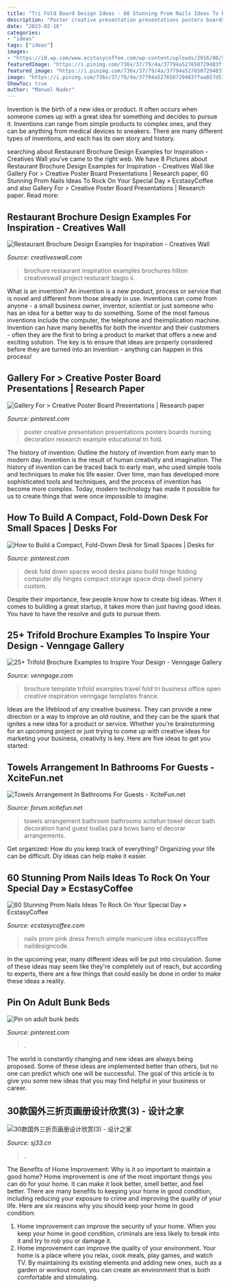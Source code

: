 ```yaml
---
title: "Tri Fold Board Design Ideas - 60 Stunning Prom Nails Ideas To Rock On Your Special Day » Ecstasycoffee"
description: "Poster creative presentation presentations posters boards nursing decoration research example educational tri fold"
date: "2023-02-16"
categories:
- "ideas"
tags: ["ideas"]
images:
- "https://i0.wp.com/www.ecstasycoffee.com/wp-content/uploads/2016/08/Simple-French-manicure-idea.jpg"
featuredImage: "https://i.pinimg.com/736x/37/79/4a/37794a527650729483ffaa857d5119b0.jpg"
featured_image: "https://i.pinimg.com/736x/37/79/4a/37794a527650729483ffaa857d5119b0.jpg"
image: "https://i.pinimg.com/736x/37/79/4a/37794a527650729483ffaa857d5119b0.jpg"
ShowToc: true
author: "Manuel Nader"
---
```



Invention is the birth of a new idea or product. It often occurs when someone comes up with a great idea for something and decides to pursue it. Inventions can range from simple products to complex ones, and they can be anything from medical devices to sneakers. There are many different types of inventions, and each has its own story and history.

	

		
searching about Restaurant Brochure Design Examples for Inspiration - Creatives Wall you've came to the right web. We have 8 Pictures about Restaurant Brochure Design Examples for Inspiration - Creatives Wall like Gallery For &gt; Creative Poster Board Presentations | Research paper, 60 Stunning Prom Nails Ideas To Rock On Your Special Day » EcstasyCoffee and also Gallery For &gt; Creative Poster Board Presentations | Research paper. Read more:
		
    
## Restaurant Brochure Design Examples For Inspiration - Creatives Wall

<img loading=lazy src="https://www.creativeswall.com/wp-content/uploads/2014/05/Resturant-Brochures-13.jpg" onerror="this.onerror=null;this.src='https://tse1.mm.bing.net/th?id=OIP.0OEY8DlJaRZg9xRYlNtkuwHaHn&amp;pid=15.1';" alt="Restaurant Brochure Design Examples for Inspiration - Creatives Wall">

_Source: creativeswall.com_

>brochure restaurant inspiration examples brochures hilton creativeswall project resturant biagio ii. 

	

What is an invention?
An invention is a new product, process or service that is novel and different from those already in use. Inventions can come from anyone - a small business owner, inventor, scientist or just someone who has an idea for a better way to do something. Some of the most famous inventions include the computer, the telephone and theimplication machine. 
Invention can have many benefits for both the inventor and their customers - often they are the first to bring a product to market that offers a new and exciting solution. The key is to ensure that ideas are properly considered before they are turned into an invention - anything can happen in this process!

    
## Gallery For &gt; Creative Poster Board Presentations | Research Paper

<img loading=lazy src="https://i.pinimg.com/736x/08/5c/a0/085ca011f501ec8afcecba67fefc09f7--board-decoration-creative-posters.jpg" onerror="this.onerror=null;this.src='https://tse4.mm.bing.net/th?id=OIP.KrO7WOF49Z0_jRO4KBcZewHaF7&amp;pid=15.1';" alt="Gallery For &gt; Creative Poster Board Presentations | Research paper">

_Source: pinterest.com_

>poster creative presentation presentations posters boards nursing decoration research example educational tri fold. 

	

The history of invention: Outline the history of invention from early man to modern day.
Invention is the result of human creativity and imagination. The history of invention can be traced back to early man, who used simple tools and techniques to make his life easier. Over time, man has developed more sophisticated tools and techniques, and the process of invention has become more complex. Today, modern technology has made it possible for us to create things that were once impossible to imagine.

    
## How To Build A Compact, Fold-Down Desk For Small Spaces | Desks For

<img loading=lazy src="https://i.pinimg.com/736x/93/07/3b/93073b099825236f94f68eb52bae909c--desks-for-small-spaces-work-spaces.jpg" onerror="this.onerror=null;this.src='https://tse3.mm.bing.net/th?id=OIP.WukoHpFJFvvxWlJyjko87wHaJ4&amp;pid=15.1';" alt="How to Build a Compact, Fold-Down Desk for Small Spaces | Desks for">

_Source: pinterest.com_

>desk fold down spaces wood desks piano build hinge folding computer diy hinges compact storage space drop dwell joinery custom. 

	

Despite their importance, few people know how to create big ideas. When it comes to building a great startup, it takes more than just having good ideas. You have to have the resolve and guts to pursue them.

    
## 25+ Trifold Brochure Examples To Inspire Your Design - Venngage Gallery

<img loading=lazy src="https://venngage-wordpress-gallery.s3.amazonaws.com/uploads/2018/08/Travel-France-Trifold-Brochure-Template-1.jpg" onerror="this.onerror=null;this.src='https://tse1.mm.bing.net/th?id=OIP.kcLE0w702KxbxnhAlVqoogHaHL&amp;pid=15.1';" alt="25+ Trifold Brochure Examples to Inspire Your Design - Venngage Gallery">

_Source: venngage.com_

>brochure template trifold examples travel fold tri business office open creative inspiration venngage templates france. 

	

Ideas are the lifeblood of any creative business. They can provide a new direction or a way to improve an old routine, and they can be the spark that ignites a new idea for a product or service. Whether you're brainstorming for an upcoming project or just trying to come up with creative ideas for marketing your business, creativity is key. Here are five ideas to get you started: 
    
## Towels Arrangement In Bathrooms For Guests - XciteFun.net

<img loading=lazy src="http://img.xcitefun.net/users/2015/01/371482,xcitefun-bathroom-towels-5.jpg" onerror="this.onerror=null;this.src='https://tse2.mm.bing.net/th?id=OIP.ZP6DbLo_PIoL3IySZ05q5AHaJ4&amp;pid=15.1';" alt="Towels Arrangement In Bathrooms For Guests - XciteFun.net">

_Source: forum.xcitefun.net_

>towels arrangement bathroom bathrooms xcitefun towel decor bath decoration hand guest toallas para bows bano el decorar arrangements. 

	

Get organized: How do you keep track of everything?
Organizing your life can be difficult. Diy ideas can help make it easier.

    
## 60 Stunning Prom Nails Ideas To Rock On Your Special Day » EcstasyCoffee

<img loading=lazy src="https://i0.wp.com/www.ecstasycoffee.com/wp-content/uploads/2016/08/Simple-French-manicure-idea.jpg" onerror="this.onerror=null;this.src='https://tse4.mm.bing.net/th?id=OIP.68Mevlvq6bSss37pwryUUQHaJ4&amp;pid=15.1';" alt="60 Stunning Prom Nails Ideas To Rock On Your Special Day » EcstasyCoffee">

_Source: ecstasycoffee.com_

>nails prom pink dress french simple manicure idea ecstasycoffee naildesigncode. 

	

In the upcoming year, many different ideas will be put into circulation. Some of these ideas may seem like they're completely out of reach, but according to experts, there are a few things that could easily be done in order to make these ideas a reality.

    
## Pin On Adult Bunk Beds

<img loading=lazy src="https://i.pinimg.com/736x/37/79/4a/37794a527650729483ffaa857d5119b0.jpg" onerror="this.onerror=null;this.src='https://tse4.mm.bing.net/th?id=OIP.93SRtNu35PBcZTDFpbpJywHaLG&amp;pid=15.1';" alt="Pin on adult bunk beds">

_Source: pinterest.com_

>. 

	

The world is constantly changing and new ideas are always being proposed. Some of these ideas are implemented better than others, but no one can predict which one will be successful. The goal of this article is to give you some new ideas that you may find helpful in your business or career.

    
## 30款国外三折页画册设计欣赏(3) - 设计之家

<img loading=lazy src="https://img.sj33.cn/uploads/allimg/201504/7-1504010U233.jpg" onerror="this.onerror=null;this.src='https://tse4.mm.bing.net/th?id=OIP.uQJtl-qytQjeam1CJADN5gHaOy&amp;pid=15.1';" alt="30款国外三折页画册设计欣赏(3) - 设计之家">

_Source: sj33.cn_

>. 

	

The Benefits of Home Improvement: Why is it so important to maintain a good home?
Home improvement is one of the most important things you can do for your home. It can make it look better, smell better, and feel better. There are many benefits to keeping your home in good condition, including reducing your exposure to crime and improving the quality of your life. Here are six reasons why you should keep your home in good condition: 
1. Home improvement can improve the security of your home. When you keep your home in good condition, criminals are less likely to break into it and try to rob you or damage it. 
2. Home improvement can improve the quality of your environment. Your home is a place where you relax, cook meals, play games, and watch TV. By maintaining its existing elements and adding new ones, such as a garden or workout room, you can create an environment that is both comfortable and stimulating. 

